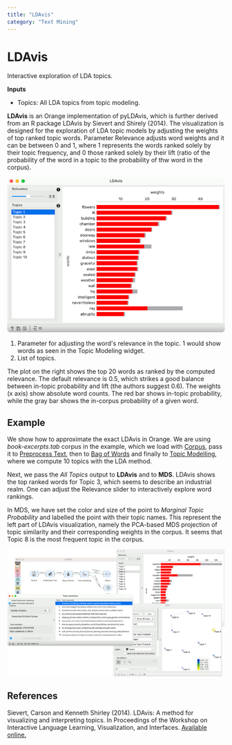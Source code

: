 ```yaml
---
title: "LDAvis"
category: "Text Mining"
---
```

LDAvis
======

Interactive exploration of LDA topics.

**Inputs**

- Topics: All LDA topics from topic modeling.

**LDAvis** is an Orange implementation of pyLDAvis, which is further derived from an R package LDAvis by Sievert and Shirely (2014). The visualization is designed for the exploration of LDA topic models by adjusting the weights of top ranked topic words. Parameter Relevance adjusts word weights and it can be between 0 and 1, where 1 represents the words ranked solely by their topic frequency, and 0 those ranked solely by their lift (ratio of the probability of the word in a topic to the probability of thw word in the corpus).

![](/widget-catalog/text-mining/images/LDAvis.png)

1. Parameter for adjusting the word's relevance in the topic. 1 would show words as seen in the Topic Modeling widget.
2. List of topics.

The plot on the right shows the top 20 words as ranked by the computed relevance. The default relevance is 0.5, which strikes a good balance between in-topic probability and lift (the authors suggest 0.6). The weights (x axis) show absolute word counts. The red bar shows in-topic probability, while the gray bar shows the in-corpus probability of a given word.

Example
-------

We show how to approximate the exact LDAvis in Orange. We are using *book-excerpts.tab* corpus in the example, which we load with [Corpus](corpus-widget.md), pass it to [Preprocess Text](preprocesstext.md), then to [Bag of Words](bagofwords-widget.md) and finally to [Topic Modelling](/widget-catalog/text-mining/topicmodelling-widget), where we compute 10 topics with the LDA method.

Next, we pass the *All Topics* output to **LDAvis** and to **MDS**. LDAvis shows the top ranked words for Topic 3, which seems to describe an industrial realm. One can adjust the Relevance slider to interactively explore word rankings.

In MDS, we have set the color and size of the point to *Marginal Topic Probability* and labelled the point with their topic names. This represent the left part of LDAvis visualization, namely the PCA-based MDS projection of topic similarity and their corresponding weights in the corpus. It seems that Topic 8 is the most frequent topic in the corpus.

![](/widget-catalog/text-mining/images/LDAvis-Example.png)

References
----------

Sievert, Carson  and Kenneth Shirley (2014). LDAvis: A method for visualizing and interpreting topics. In Proceedings of the Workshop on Interactive Language Learning, Visualization, and Interfaces. [Available online.](https://aclanthology.org/W14-3110)

